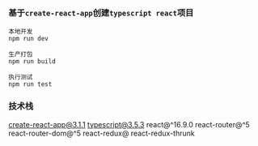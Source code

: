 ### 基于`create-react-app`创建`typescript react`项目

```
本地开发
npm run dev

生产打包
npm run build

执行测试
npm run test
```

### 技术栈
create-react-app@3.1.1
typescript@3.5.3
react@^16.9.0
react-router@^5
react-router-dom@^5
react-redux@
react-redux-thrunk

